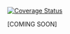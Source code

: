 <picture>
  <source media="(prefers-color-scheme: dark)" srcset="https://github.com/svandenhaute/psiflow/blob/main/docs/logo_dark.png">
  <source media="(prefers-color-scheme: light)" srcset="https://github.com/svandenhaute/psiflow/blob/main/docs/logo_light.png">
</picture>

[![Coverage Status](https://coveralls.io/repos/github/svandenhaute/psiflow/badge.svg?branch=main)](https://coveralls.io/github/svandenhaute/psiflow?branch=main)

[COMING SOON]
